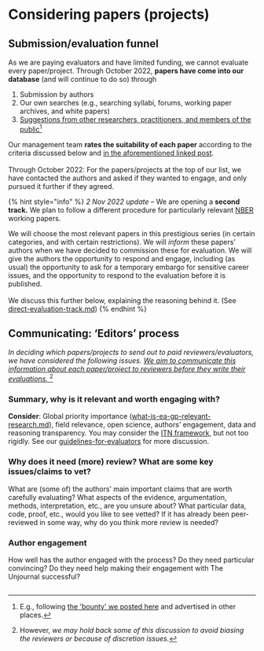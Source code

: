 # Considering papers (projects)

## Submission/evaluation funnel

As we are paying evaluators and have limited funding, we cannot evaluate every paper/project. Through October 2022, **papers have come into our database** (and will continue to do so) through&#x20;

1. Submission by authors
2. Our own searches (e.g., searching syllabi, forums, working paper archives, and white papers)
3. [Suggestions from other researchers, practitioners, and members of the public](#user-content-fn-1)[^1]&#x20;

Our management team **rates the suitability of each paper** according to the criteria discussed below and [in the aforementioned linked post](https://forum.effectivealtruism.org/posts/kftzYdmZf4nj2ExN7/what-pivotal-and-useful-research-would-you-like-to-see). \
\
Through October 2022: For the papers/projects at the top of our list, we have contacted the authors and asked if they wanted to engage, and only pursued it further if they agreed.

{% hint style="info" %}
_2 Nov 2022 update_ – We are opening a **second track.** We plan to follow a different procedure for particularly relevant [NBER](https://www.nber.org/papers?page=1\&perPage=50\&sortBy=public\_date) working papers.&#x20;

We will choose the most relevant papers in this prestigious series (in certain categories, and with certain restrictions). We will _inform_ these papers' authors when we have decided to commission these for evaluation. We will give the authors the opportunity to respond and engage, including (as usual) the opportunity to ask for a temporary embargo for sensitive career issues, and the opportunity to respond to the evaluation before it is published. \
\
We discuss this further below, explaining the reasoning behind it. (See [direct-evaluation-track.md](direct-evaluation-track.md "mention"))
{% endhint %}



## Communicating: **‘Editors’ process**&#x20;

_In deciding which papers/projects to send out to paid reviewers/evaluators, we have considered the following issues._  [_We aim to communicate this information about each paper/project to reviewers before they write their evaluations._ ](#user-content-fn-2)[^2]

### Summary, why is it relevant and worth engaging with?

**Consider**: Global priority importance ([what-is-ea-gp-relevant-research.md](../../the-field-and-ea-gp-research/what-is-ea-gp-relevant-research.md "mention")), field relevance, open science, authors’ engagement, data and reasoning transparency. You may consider the [ITN framework](https://forum.effectivealtruism.org/topics/itn-framework-1), but not too rigidly. See our [guidelines-for-evaluators](../evaluation/guidelines-for-evaluators/ "mention") for more discussion.

### **Why does it need (more) review? What are some key issues/claims to vet?**

What are (some of) the authors’ main important claims that are worth carefully evaluating? What aspects of the evidence, argumentation, methods, interpretation, etc., are you unsure about? What particular data, code, proof, etc., would you like to see vetted? If it has already been peer-reviewed in some way, why do you think more review is needed?

### **Author engagement**

How well has the author engaged with the process? Do they need particular convincing? Do they need help making their engagement with The Unjournal successful?

##

[^1]: E.g., following [the 'bounty' we posted here](https://forum.effectivealtruism.org/posts/kftzYdmZf4nj2ExN7/what-pivotal-and-useful-research-would-you-like-to-see) and advertised in other places.



[^2]: However, _we may hold back some of this discussion to avoid biasing the reviewers or because of discretion issues._
